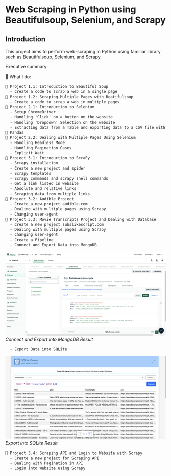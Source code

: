 # Web Scraping in Python using Beautifulsoup, Selenium, and Scrapy

## Introduction 
This project aims to perform web-scraping in Python using familiar library such as Beautifulsoup, Selenium, and Scrapy. 

Executive summary: 

🔧 What I do:

    🍲 Project 1.1: Introduction to Beautiful Soup 
      - Create a code to scrap a web in a single page 
    🍲 Project 1.2: Scraping Multiple Pages with Beatifulsoup
      - Create a code to scrap a web in multiple pages
    🔄 Project 2.1: Introduction to Selenium
      - Setup ChromeDriver 
      - Handling 'Click' on a button on the website 
      - Handling 'Dropdown' Selection on the website 
      - Extracting data from a Table and exporting data to a CSV file with 🐼 Pandas 
    🔄 Project 2.2: Dealing with Multiple Pages Using Selenium
      - Handling Headless Mode 
      - Handling Pagination Cases 
      - Explicit Wait
    🐍 Project 3.1: Introduction to ScraPy
      - Scrapy installation 
      - Create a new project and spider 
      - Scrapy templates 
      - Scrapy commands and scrapy shell commands 
      - Get a link listed in website 
      - Absolute and relative links 
      - Scraping data from multiple links 
    🐍 Project 3.2: Audible Project
      - Create a new project audible.com 
      - Dealing with multiple pages using Scrapy 
      - Changing user-agent 
    🐍 Project 3.3: Movie Transcripts Project and Dealing with Database
      - Create a new project subslikescript.com
      - Dealing with multiple pages using Scrapy 
      - Changing user-agent 
      - Create a Pipeline
      - Connect and Export Data into MongoDB

<img src="web_scraping_scrapy/img/MongoDB_Result.png"> 
<em>Connect and Export into MongoDB Result</em>

      - Export Data into SQLite
<img src="web_scraping_scrapy/img/SQLite Result.png"> 
<em>Export into SQLite Result</em>

    🐍 Project 3.4: Scraping API and Login to Website with Scrapy
      - Create a new project for Scraping API
      - Dealing with Pagination in API
      - Login into Website using Scrapy

